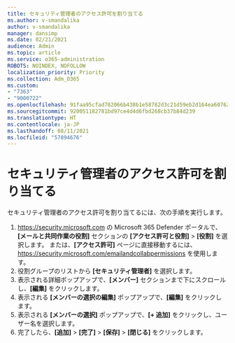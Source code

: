 ```yaml
---
title: セキュリティ管理者のアクセス許可を割り当てる
ms.author: v-smandalika
author: v-smandalika
manager: dansimp
ms.date: 02/21/2021
audience: Admin
ms.topic: article
ms.service: o365-administration
ROBOTS: NOINDEX, NOFOLLOW
localization_priority: Priority
ms.collection: Adm_O365
ms.custom:
- "7363"
- "9000722"
ms.openlocfilehash: 91faa95cfad782066b438b1e58782d3c21d59eb2d164ea6076238f6ea98aa1bd
ms.sourcegitcommit: 920051182781bd97ce4d4d6fbd268cb37b84d239
ms.translationtype: HT
ms.contentlocale: ja-JP
ms.lasthandoff: 08/11/2021
ms.locfileid: "57894676"
---
```

# <a name="assign-security-administrator-permissions"></a>セキュリティ管理者のアクセス許可を割り当てる

セキュリティ管理者のアクセス許可を割り当てるには、次の手順を実行します。

1. <https://security.microsoft.com> の Microsoft 365 Defender ポータルで、**[メールと共同作業の役割]** セクションの **[アクセス許可と役割]** \> **[役割]** を選択します。 または、**[アクセス許可]** ページに直接移動するには、<https://security.microsoft.com/emailandcollabpermissions> を使用します。
2. 役割グループのリストから **[セキュリティ管理者]** を選択します。
3. 表示される詳細ポップアップで、**[メンバー]** セクションまで下にスクロールし、**[編集]** をクリックします。
4. 表示される **[メンバーの選択の編集]** ポップアップで、**[編集]** をクリックします。
5. 表示される **[メンバーの選択]** ポップアップで、**[+ 追加]** をクリックし、ユーザー名を選択します。
6. 完了したら、**[追加]** \> **[完了]** \> **[保存]** \> **[閉じる]** をクリックします。
